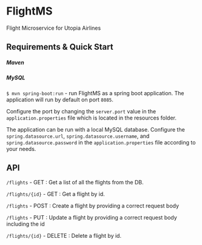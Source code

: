 # FlightMS
Flight Microservice for Utopia Airlines
## Requirements & Quick Start
##### Maven
##### MySQL
`$ mvn spring-boot:run` - run FlightMS as a spring boot application. The application will run by default on port `8085`.

Configure the port by changing the `server.port` value in the `application.properties` file which is located in the resources folder.

The application can be run with a local MySQL database. Configure the `spring.datasource.url`, `spring.datasource.username`, and `spring.datasource.password` in the `application.properties` file according to your needs.
## API
`/flights` - GET : Get a list of all the flights from the DB.

`/flights/{id}` - GET : Get a flight by id.

`/flights` - POST : Create a flight by providing a correct request body

`/flights` - PUT : Update a flight by providing a correct request body including the id

`/flights/{id}` - DELETE : Delete a flight by id.
